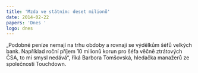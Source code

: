 ```yaml
---
title: 'Mzda ve státním: deset milionů'
date: 2014-02-22
papers: 'Dnes '
logo: dnes
---
```

„Podobné peníze nemají na trhu obdoby a rovnají se výdělkům šéfů velkých bank. Například roční příjem 10 milionů korun pro šéfa věčně ztrátových ČSA, to mi smysl nedává“, říká Barbora Tomšovská, hledačka manažerů ze společnosti Touchdown.
